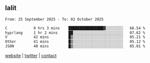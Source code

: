 ## lalit

<!--START_SECTION:waka-->

```txt
From: 25 September 2025 - To: 02 October 2025

C            9 hrs 3 mins    ████████████████▓░░░░░░░░   66.54 %
hyprlang     1 hr 2 mins     ██░░░░░░░░░░░░░░░░░░░░░░░   07.62 %
V            42 mins         █▒░░░░░░░░░░░░░░░░░░░░░░░   05.21 %
Other        41 mins         █▒░░░░░░░░░░░░░░░░░░░░░░░   05.12 %
JSON         40 mins         █▒░░░░░░░░░░░░░░░░░░░░░░░   05.01 %
```

<!--END_SECTION:waka-->

[website](https://lalit.sh) | [twitter](https://x.com/@lalitcodes) | [contact](https://lalit.sh/contact)

